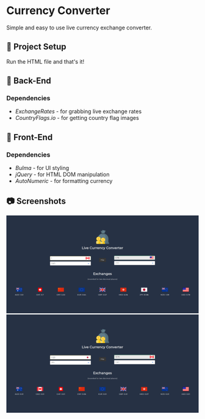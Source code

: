 # Currency Converter

Simple and easy to use live currency exchange converter.

## 📐 Project Setup

Run the HTML file and that's it!

## 🔐 Back-End

  ### Dependencies
  
  * *ExchangeRates* - for grabbing live exchange rates
  * *CountryFlags.io* - for getting country flag images

## 🎨 Front-End

  ### Dependencies
  
  * *Bulma* - for UI styling
  * *jQuery* - for HTML DOM manipulation
  * *AutoNumeric* - for formatting currency
  
## 📷 Screenshots

<img src="/build/screenshots/Image0.PNG" width="650x50">
<img src="/build/screenshots/Image1.PNG" width="650x50">
